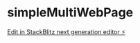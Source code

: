 # simpleMultiWebPage

[Edit in StackBlitz next generation editor ⚡️](https://stackblitz.com/~/github.com/Unstring/simpleMultiWebPage)